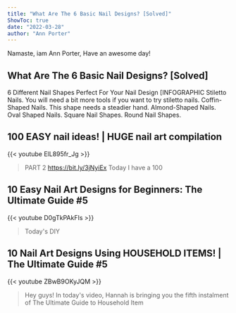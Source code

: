 ```yaml
---
title: "What Are The 6 Basic Nail Designs? [Solved]"
ShowToc: true 
date: "2022-03-28"
author: "Ann Porter" 
---
```


Namaste, iam Ann Porter, Have an awesome day!
## What Are The 6 Basic Nail Designs? [Solved]
 6 Different Nail Shapes Perfect For Your Nail Design [INFOGRAPHIC
Stiletto Nails. You will need a bit more tools if you want to try stiletto nails. 
 Coffin-Shaped Nails. This shape needs a steadier hand. 
 Almond-Shaped Nails. 
 Oval Shaped Nails. 
 Square Nail Shapes. 
 Round Nail Shapes.

## 100 EASY nail ideas! | HUGE nail art compilation
{{< youtube ElL895fr_Jg >}}
>PART 2 https://bit.ly/3jNyiEx Today I have a 100 

## 10 Easy Nail Art Designs for Beginners: The Ultimate Guide #5
{{< youtube D0gTkPAkFIs >}}
>Today's DIY 

## 10 Nail Art Designs Using HOUSEHOLD ITEMS! | The Ultimate Guide #5
{{< youtube ZBwB9OKyJQM >}}
>Hey guys! In today's video, Hannah is bringing you the fifth instalment of The Ultimate Guide to Household Item 


